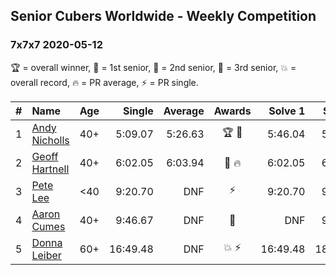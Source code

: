 ## Senior Cubers Worldwide - Weekly Competition
### 7x7x7 2020-05-12

🏆 = overall winner, 🥇 = 1st senior, 🥈 = 2nd senior, 🥉 = 3rd senior, 💥 = overall record, 🔥 = PR average, ⚡ = PR single.

| # | Name | Age | Single | Average | Awards | Solve 1 | Solve 2 | Solve 3 | Video |
| :--: | :-- | :--: | --: | --: | :--: | --: | --: | --: | :-- |
| 1 | [Andy Nicholls](../../persons/andy_nicholls/777.md) | 40+ | 5:09.07 | 5:26.63 | 🏆 🥇 | 5:46.04 | 5:24.78 | 5:09.07 | [Link](https://www.facebook.com/events/276138643524223/permalink/276775160127238/) |
| 2 | [Geoff Hartnell](../../persons/geoff_hartnell/777.md) | 40+ | 6:02.05 | 6:03.94 | 🥈 🔥 | 6:02.05 | 6:03.91 | 6:05.87 | [Link](https://www.facebook.com/events/276138643524223/permalink/276382340166520/) |
| 3 | [Pete Lee](../../persons/pete_lee/777.md) | <40 | 9:20.70 | DNF | ⚡ | 9:20.70 | 9:30.53 | DNS | [Link](https://www.facebook.com/events/276138643524223/permalink/276380270166727/) |
| 4 | [Aaron Cumes](../../persons/aaron_cumes/777.md) | 40+ | 9:46.67 | DNF | 🥉 | DNF | 9:46.67 | DNS | [Link](https://www.facebook.com/events/276138643524223/permalink/276285016842919/) |
| 5 | [Donna Leiber](../../persons/donna_leiber/777.md) | 60+ | 16:49.48 | DNF | 💥 ⚡ | 16:49.48 | 18:14.63 | DNS | [Link](https://www.facebook.com/events/276138643524223/permalink/278590303279057/) |

<!-- Global site tag (gtag.js) - Google Analytics -->
<script async src="https://www.googletagmanager.com/gtag/js?id=UA-86348435-3"></script>
<script>window.dataLayer = window.dataLayer || []; function gtag() {dataLayer.push(arguments);} gtag('js', new Date()); gtag('config', 'UA-86348435-3');</script>
